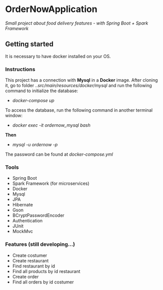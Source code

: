 # OrderNowApplication
*Small project about food delivery features - with Spring Boot + Spark Framework*

## Getting started

It is necessary to have docker installed on your OS.

### Instructions

This project has a connection with **Mysql** in a **Docker** image.
After cloning it, go to folder *..src/main/resources/docker/mysql* and run the following command to initialize the database:
* *docker-compose up*

To access the database, run the following command in another terminal window:
* *docker exec -it ordernow_mysql bash*

**Then**

* *mysql -u ordernow -p*

The password can be found at *docker-compose.yml*

### Tools
* Spring Boot
* Spark Framework (for microservices)
* Docker
* Mysql
* JPA
* Hibernate
* Gson
* BCryptPasswordEncoder
* Authentication
* JUnit
* MockMvc

### Features (still developing...)
* Create costumer
* Create restaurant
* Find restaurant by id
* Find all products by id restaurant
* Create order
* Find all orders by id costumer
